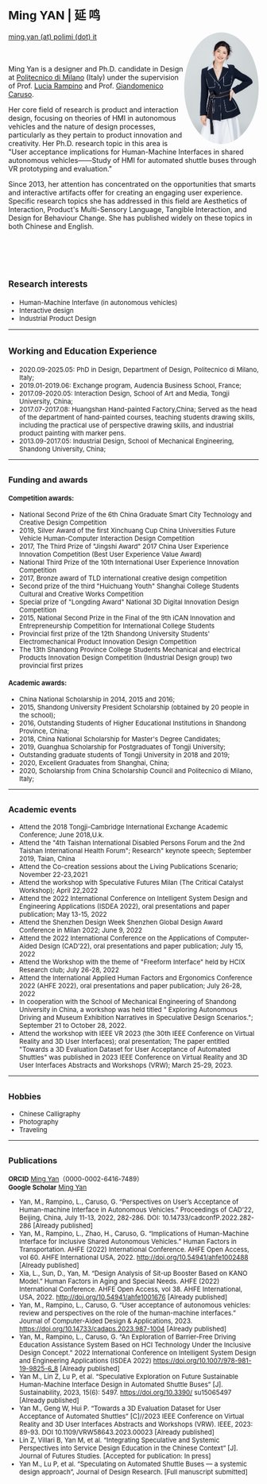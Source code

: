

<!-- 设置分栏的方法来自于：https://www.v2ex.com/t/132636 
设置图片边框：https://blog.csdn.net/ProgramChangesWorld/article/details/51702679
-->

<style type="text/css">
	.image1{
		border-radius: 100%;
		overflow: hidden;
		width: 150px;
	}
	
	.image2{
           width:210px; 
           overflow: hidden; 
           border-radius:20%; 
	}
	
</style>

<!-- ########################################################################## -->

# <small> Ming YAN | 延 鸣 </small> 

<div>
    <div style="float:left">
        <a href="mailto:wgeng252@connect.hkust-gz.edu.cn">ming.yan (at) polimi (dot) it</a>
        <!-- <br>
        <a href="https://github.com/MingYan54" >
        <i class="fa fa-github"> </i> -->
        <!-- </a>
        <a href=" https://www.linkedin.com/in/rowangw/" >
        <i class="fa fa-linkedin" aria-hidden="true"></i>
        </a>
        <a href="https://twitter.com/Rowan_GW" >
        <i class="fa fa-twitter"> </i> -->
        </a>
    </br>
    </div>
    <div style="float:right">
        <img class ="image1" src="./figures/profile2.jpeg" width="" height="">
    </div>
</div>

<br><br><br>

Ming Yan is a designer and Ph.D. candidate in Design at [Politecnico di Milano](https://www.polimi.it/) (Italy) under the supervision of Prof. [Lucia Rampino](https://dipartimentodesign.polimi.it/it/staff/show/136317) and Prof. [Giandomenico Caruso](https://caruso.faculty.polimi.it/).

Her core field of research is product and interaction design, focusing on theories of HMI in autonomous vehicles and the nature of design processes, particularly as they pertain to product innovation and creativity. Her Ph.D. research topic in this area is "User acceptance implications for Human-Machine Interfaces in shared autonomous vehicles——Study of HMI for automated shuttle buses through VR prototyping and evaluation."

Since 2013, her attention has concentrated on the opportunities that smarts and interactive artifacts offer for creating an engaging user experience. Specific research topics she has addressed in this field are Aesthetics of Interaction, Product's Multi-Sensory Language, Tangible Interaction, and Design for Behaviour Change. She has published widely on these topics in both Chinese and English.


<br><br><br>

## <small>Research interests</small>
<font size=2>

- Human-Machine Interfave (in autonomous vehicles)
- Interactive design
- Industrial Product Design

</font>

----

## <small>Working and Education Experience</small>
<font size=2>

- 2020.09-2025.05: PhD in Design, Department of Design, Politecnico di Milano, Italy;
- 2019.01-2019.06: Exchange program, Audencia Business School, France;
- 2017.09-2020.05: Interaction Design, School of Art and Media, Tongji University, China;
- 2017.07-2017.08: Huangshan Hand-painted Factory,China; Served as the head of the department of hand-painted courses, teaching students drawing skills, including the practical use of perspective drawing skills, and industrial product painting with marker pens.
- 2013.09-2017.05: Industrial Design, School of Mechanical Engineering, Shandong University, China;

----

## <small>Funding and awards</small>

#### Competition awards:
- National Second Prize of the 6th China Graduate Smart City Technology and Creative Design Competition
- 2019, Silver Award of the first Xinchuang Cup China Universities Future Vehicle Human-Computer Interaction Design Competition
- 2017, The Third Prize of "Jingshi Award" 2017 China User Experience Innovation Competition (Best User Experience Value Award)
- National Third Prize of the 10th International User Experience Innovation Competition
- 2017, Bronze award of TLD international creative design competition
- Second prize of the third "Huichuang Youth" Shanghai College Students Cultural and Creative Works Competition
- Special prize of "Longding Award" National 3D Digital Innovation Design Competition
- 2015, National Second Prize in the Final of the 9th iCAN Innovation and Entrepreneurship Competition for International College Students
- Provincial first prize of the 12th Shandong University Students' Electromechanical Product Innovation Design Competition
- The 13th Shandong Province College Students Mechanical and electrical Products Innovation Design Competition (Industrial Design group) two provincial first prizes

#### Academic awards:
- China National Scholarship in 2014, 2015 and 2016;
- 2015, Shandong University President Scholarship (obtained by 20 people in the school);
- 2016, Outstanding Students of Higher Educational Institutions in Shandong Province, China;
- 2018, China National Scholarship for Master's Degree Candidates;
- 2019, Guanghua Scholarship for Postgraduates of Tongji University;
- Outstanding graduate students of Tongji University in 2018 and 2019;
- 2020, Excellent Graduates from Shanghai, China;
- 2020, Scholarship from China Scholarship Council and Politecnico di Milano, Italy;

----

## <small>Academic events</small>
<font size=2>

- Attend the 2018 Tongji-Cambridge International Exchange Academic Conference; June 2018,U.k.
- Attend the "4th Taishan International Disabled Persons Forum and the 2nd Taishan International Health Forum"; Research" keynote speech; September 2019, Taian, China
- Attend the Co-creation sessions about the Living Publications Scenario; November 22-23,2021
- Attend the workshop with Speculative Futures Milan (The Critical Catalyst Workshop); April 22,2022
- Attend the 2022 International Conference on Intelligent System Design and Engineering Applications (ISDEA 2022), oral presentations and paper publication; May 13-15, 2022
- Attend the Shenzhen Design Week Shenzhen Global Design Award Conference in Milan 2022; June 9, 2022
- Attend the 2022 International Conference on the Applications of Computer-Aided Design (CAD’22), oral presentations and paper publication; July 15, 2022
- Attend the Workshop with the theme of "Freeform Interface" held by HCIX Research club; July 26-28, 2022
- Attend the International Applied Human Factors and Ergonomics Conference 2022 (AHFE 2022), oral presentations and paper publication; July 26-28, 2022
- In cooperation with the School of Mechanical Engineering of Shandong University in China, a workshop was held titled " Exploring Autonomous Driving and Museum Exhibition Narratives in Speculative Design Scenarios."; September 21 to October 28, 2022.
- Attend the workshop with IEEE VR 2023 (the 30th IEEE Conference on Virtual Reality and 3D User Interfaces); oral presentation; The paper entitled "Towards a 3D Evaluation Dataset for User Acceptance of Automated Shuttles" was published in 2023 IEEE Conference on Virtual Reality and 3D User Interfaces Abstracts and Workshops (VRW); March 25-29, 2023.


</font>


----

## <small>Hobbies</small>
<font size=2>

- Chinese Calligraphy
- Photography
- Traveling

</font>

----

## <small>Publications</small>

**ORCID** [Ming Yan](https://orcid.org/0000-0002-6416-7489)（0000-0002-6416-7489）<br>
**Google Scholar** [Ming Yan](https://scholar.google.com/citations?hl=zh-CN&user=d-37RHYAAAAJ)

- Yan, M., Rampino, L., Caruso, G. “Perspectives on User’s Acceptance of Human-machine Interface in Autonomous Vehicles.” Proceedings of CAD’22, Beijing, China, July 11-13, 2022, 282-286. DOI: 10.14733/cadconfP.2022.282-286 [Already published]
- Yan, M., Rampino, L., Zhao, H., Caruso, G. “Implications of Human-Machine Interface for Inclusive Shared Autonomous Vehicles.” Human Factors in Transportation. AHFE (2022) International Conference. AHFE Open Access, vol 60. AHFE International USA, 2022. http://doi.org/10.54941/ahfe1002488 [Already published]
- Xia, L., Sun, D., Yan, M. “Design Analysis of Sit-up Booster Based on KANO Model.” Human Factors in Aging and Special Needs. AHFE (2022) International Conference. AHFE Open Access, vol 38. AHFE International, USA, 2022. http://doi.org/10.54941/ahfe1001676 [Already published]
- Yan, M., Rampino, L., Caruso, G. “User acceptance of autonomous vehicles: review and perspectives on the role of the human-machine interfaces.” Journal of Computer-Aided Design & Applications, 2023. https://doi.org/10.14733/cadaps.2023.987-1004 [Already published]
- Yan, M., Rampino, L., Caruso, G. “An Exploration of Barrier-Free Driving Education Assistance System Based on HCI Technology Under the Inclusive Design Concept.” 2022 International Conference on Intelligent System Design and Engineering Applications (ISDEA 2022) https://doi.org/10.1007/978-981-19-9825-6_8 [Already published]
- Yan M., Lin Z, Lu P, et al. “Speculative Exploration on Future Sustainable Human-Machine Interface Design in Automated Shuttle Buses” [J]. Sustainability, 2023, 15(6): 5497. https://doi.org/10.3390/ su15065497 [Already published]
- Yan M., Geng W, Hui P. “Towards a 3D Evaluation Dataset for User Acceptance of Automated Shuttles” [C]//2023 IEEE Conference on Virtual Reality and 3D User Interfaces Abstracts and Workshops (VRW). IEEE, 2023: 89-93. DOI 10.1109/VRW58643.2023.00023 [Already published]
- Lin Z, Villari B, Yan M, et al. “Integrating Speculative and Systemic Perspectives into Service Design Education in the Chinese Context” [J]. Journal of Futures Studies. [Accepted for publication: In press]
- Yan M., Lu P, et al. “Speculating on Automated Shuttle Buses — a systemic design approach”, Journal of Design Research. [Full manuscript submitted]

<!-- <script src="https://bibbase.org/show?bib=https%3A%2F%2Fbibbase.org%2Fzotero-mypublications%2F_MingYAN_&jsonp=1"></script> -->
